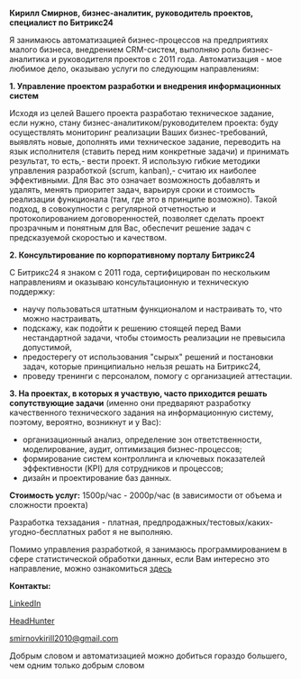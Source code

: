 <strong>Кирилл Смирнов, бизнес-аналитик, руководитель проектов, специалист по Битрикс24</strong>


Я занимаюсь автоматизацией бизнес-процессов на предприятиях малого бизнеса, внедрением CRM-систем, выполняю роль бизнес-аналитика и руководителя проектов с 2011 года. Автоматизация - мое любимое дело, оказываю услуги по следующим направлениям:

<strong>1. Управление проектом разработки и внедрения информационных систем</strong>

Исходя из целей Вашего проекта разработаю техническое задание, если нужно, стану бизнес-аналитиком/руководителем проекта: буду осуществлять мониторинг реализации Ваших бизнес-требований, выявлять новые, дополнять ими техническое задание, переводить на язык исполнителя (ставить перед ним конкретные задачи) и принимать результат, то есть,- вести проект.
Я использую гибкие методики управления разработкой (scrum, kanban),- считаю их наиболее эффективными. Для Вас это означает возможность добавлять и удалять, менять приоритет задач, варьируя сроки и стоимость реализации функционала (там, где это в принципе возможно).
Такой подход, в совокупности с регулярной отчетностью и протоколированием договоренностей, позволяет сделать проект прозрачным и понятным для Вас, обеспечит решение задач с предсказуемой скоростью и качеством.

<strong>2. Консультирование по корпоративному порталу Битрикс24</strong>

С Битрикс24 я знаком с 2011 года, сертифицирован по нескольким направлениям и оказываю консультационную и техническую поддержку:
- научу пользоваться штатным функционалом и настраивать то, что можно настраивать,
- подскажу, как подойти к решению стоящей перед Вами нестандартной задачи, чтобы стоимость реализации не превысила допустимой,
- предостерегу от использования "сырых" решений и постановки задач, которые принципиально нельзя решать на Битрикс24,
- проведу тренинги с персоналом, помогу с организацией аттестации.

<strong>3. На проектах, в которых я участвую, часто приходится решать сопутствующие задачи</strong> (именно они предваряют разработку качественного технического задания на информационную систему, поэтому, вероятно, возникнут и у Вас):
- организационный анализ, определение зон ответственности, моделирование, аудит, оптимизация бизнес-процессов;
- формирование систем контроллинга и ключевых показателей эффективности (KPI) для сотрудников и процессов;
- дизайн и проектирование баз данных.

<strong>Стоимость услуг:</strong> 1500р/час - 2000р/час (в зависимости от объема и сложности проекта)

Разработка техзадания - платная, предпродажных/тестовых/каких-угодно-бесплатных работ я не выполняю.

Помимо управления разработкой, я занимаюсь программированием в сфере статистической обработки данных, если Вам интересно это направление, можно ознакомиться [здесь](https://github.com/smirnovkirilll/training_projects)

<strong>Контакты:</strong>

[LinkedIn](https://www.linkedin.com/in/smirnovkirilll)

[HeadHunter](https://www.hh.ru/resume/205ae247ff0277c1e80039ed1f566c4e535477)

smirnovkirill2010@gmail.com


Добрым словом и автоматизацией можно добиться гораздо большего, чем одним только добрым словом
